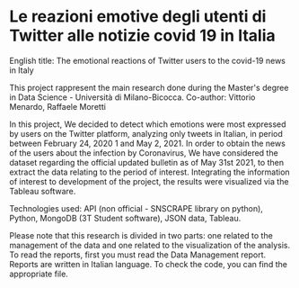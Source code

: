 # Le reazioni emotive degli utenti di Twitter alle notizie covid 19 in Italia
English title: The emotional reactions of Twitter users to the covid-19 news in Italy


This project rappresent the main research done during the Master's degree in Data Science - Università di Milano-Bicocca.
Co-author: Vittorio Menardo, Raffaele Moretti


In this project, We decided to detect which emotions were most expressed by users on the Twitter platform, analyzing only tweets in Italian, in
period between February 24, 2020 1 and May 2, 2021. In order to obtain the news of the users about the infection by
Coronavirus, We have considered the dataset regarding the official updated bulletin as of May 31st 2021, to then extract the data relating to the period of interest. Integrating the information of interest to development of the project, the results were visualized via the Tableau software.


Technologies used: API (non official - SNSCRAPE library on python), Python, MongoDB (3T Student software), JSON data, Tableau.


Please note that this research is divided in two parts: one related to the management of the data and one related to the visualization of the analysis.
To read the reports, first you must read the Data Management report.
Reports are written in Italian language. To check the code, you can find the appropriate file.
